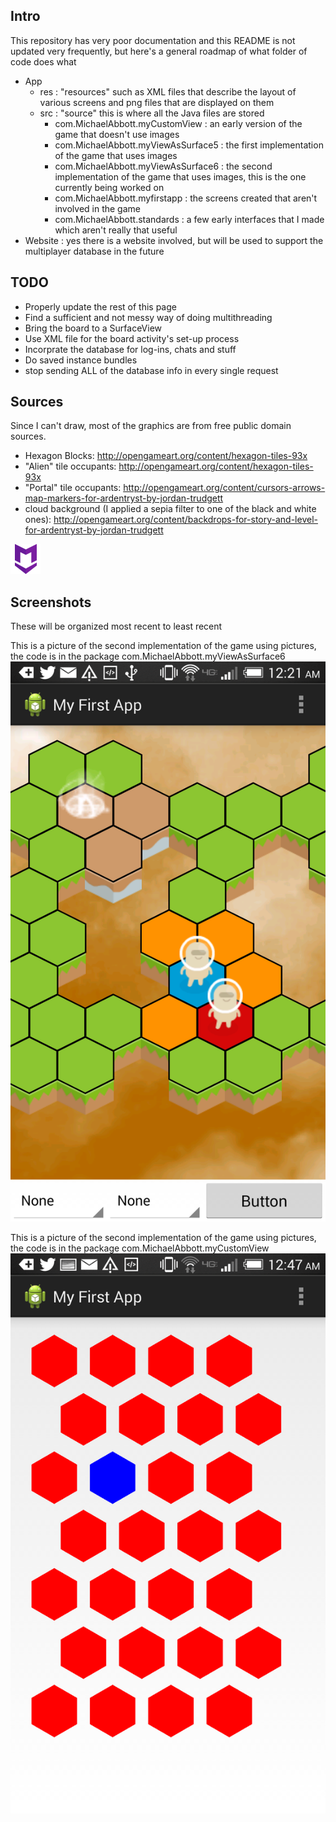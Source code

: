 Intro
-----
This repository has very poor documentation and this README is not updated very frequently, but here's a general roadmap of what folder of code does what
- App
  - res : "resources" such as XML files that describe the layout of various screens and png files that are displayed on them
  - src : "source" this is where all the Java files are stored
    - com.MichaelAbbott.myCustomView      : an early version of the game that doesn't use images
    - com.MichaelAbbott.myViewAsSurface5  : the first implementation of the game that uses images
    - com.MichaelAbbott.myViewAsSurface6  : the second implementation of the game that uses images, this is the one currently being worked on
    - com.MichaelAbbott.myfirstapp        : the screens created that aren't involved in the game
    - com.MichaelAbbott.standards         : a few early interfaces that I made which aren't really that useful
- Website : yes there is a website involved, but will be used to support the multiplayer database in the future


TODO
-----
- Properly update the rest of this page
- Find a sufficient and not messy way of doing multithreading
- Bring the board to a SurfaceView
- Use XML file for the board activity's set-up process
- Incorprate the database for log-ins, chats and stuff
- Do saved instance bundles
- stop sending ALL of the database info in every single request


Sources
-----
Since I can't draw, most of the graphics are from free public domain sources.
- Hexagon Blocks: http://opengameart.org/content/hexagon-tiles-93x
- "Alien" tile occupants: http://opengameart.org/content/hexagon-tiles-93x
- "Portal" tile occupants: http://opengameart.org/content/cursors-arrows-map-markers-for-ardentryst-by-jordan-trudgett
- cloud background (I applied a sepia filter to one of the black and white ones): http://opengameart.org/content/backdrops-for-story-and-level-for-ardentryst-by-jordan-trudgett


![alt text](https://github.com/adam-p/markdown-here/raw/master/src/common/images/icon48.png "Logo Title Text 1")


Screenshots
-----
These will be organized most recent to least recent

This is a picture of the second implementation of the game using pictures, the code is in the package com.MichaelAbbott.myViewAsSurface6
![alt text](https://github.com/abbott221/WebsiteAndApp/blob/master/Screenshot_2014-05-14-00-21-56.png "Second Implementation")

This is a picture of the second implementation of the game using pictures, the code is in the package com.MichaelAbbott.myCustomView
![alt text](https://github.com/abbott221/WebsiteAndApp/blob/master/Screenshot_2014-05-14-00-47-20.png "First Implementation")







